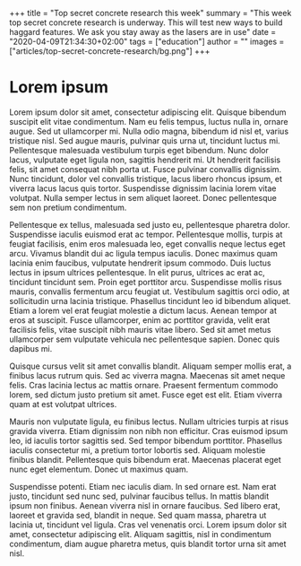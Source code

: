 +++
title = "Top secret concrete research this week"
summary = "This week top secret concrete research is underway. This will test new ways to build haggard features. We ask you stay away as the lasers are in use"
date = "2020-04-09T21:34:30+02:00"
tags = ["education"]
author = ""
images = ["articles/top-secret-concrete-research/bg.png"]
+++


# Lorem ipsum
Lorem ipsum dolor sit amet, consectetur adipiscing elit. Quisque bibendum suscipit elit vitae condimentum. Nam eu felis tempus, luctus nulla in, ornare augue. Sed ut ullamcorper mi. Nulla odio magna, bibendum id nisl et, varius tristique nisl. Sed augue mauris, pulvinar quis urna ut, tincidunt luctus mi. Pellentesque malesuada vestibulum turpis eget bibendum. Nunc dolor lacus, vulputate eget ligula non, sagittis hendrerit mi. Ut hendrerit facilisis felis, sit amet consequat nibh porta ut. Fusce pulvinar convallis dignissim. Nunc tincidunt, dolor vel convallis tristique, lacus libero rhoncus ipsum, et viverra lacus lacus quis tortor. Suspendisse dignissim lacinia lorem vitae volutpat. Nulla semper lectus in sem aliquet laoreet. Donec pellentesque sem non pretium condimentum.

Pellentesque ex tellus, malesuada sed justo eu, pellentesque pharetra dolor. Suspendisse iaculis euismod erat ac tempor. Pellentesque mollis, turpis at feugiat facilisis, enim eros malesuada leo, eget convallis neque lectus eget arcu. Vivamus blandit dui ac ligula tempus iaculis. Donec maximus quam lacinia enim faucibus, vulputate hendrerit ipsum commodo. Duis luctus lectus in ipsum ultrices pellentesque. In elit purus, ultrices ac erat ac, tincidunt tincidunt sem. Proin eget porttitor arcu. Suspendisse mollis risus mauris, convallis fermentum arcu feugiat ut. Vestibulum sagittis orci odio, at sollicitudin urna lacinia tristique. Phasellus tincidunt leo id bibendum aliquet. Etiam a lorem vel erat feugiat molestie a dictum lacus. Aenean tempor at eros at suscipit. Fusce ullamcorper, enim ac porttitor gravida, velit erat facilisis felis, vitae suscipit nibh mauris vitae libero. Sed sit amet metus ullamcorper sem vulputate vehicula nec pellentesque sapien. Donec quis dapibus mi.

Quisque cursus velit sit amet convallis blandit. Aliquam semper mollis erat, a finibus lacus rutrum quis. Sed ac viverra magna. Maecenas sit amet neque felis. Cras lacinia lectus ac mattis ornare. Praesent fermentum commodo lorem, sed dictum justo pretium sit amet. Fusce eget est elit. Etiam viverra quam at est volutpat ultrices.

Mauris non vulputate ligula, eu finibus lectus. Nullam ultricies turpis at risus gravida viverra. Etiam dignissim non nibh non efficitur. Cras euismod ipsum leo, id iaculis tortor sagittis sed. Sed tempor bibendum porttitor. Phasellus iaculis consectetur mi, a pretium tortor lobortis sed. Aliquam molestie finibus blandit. Pellentesque quis bibendum erat. Maecenas placerat eget nunc eget elementum. Donec ut maximus quam.

Suspendisse potenti. Etiam nec iaculis diam. In sed ornare est. Nam erat justo, tincidunt sed nunc sed, pulvinar faucibus tellus. In mattis blandit ipsum non finibus. Aenean viverra nisl in ornare faucibus. Sed libero erat, laoreet et gravida sed, blandit in neque. Sed quam massa, pharetra ut lacinia ut, tincidunt vel ligula. Cras vel venenatis orci. Lorem ipsum dolor sit amet, consectetur adipiscing elit. Aliquam sagittis, nisl in condimentum condimentum, diam augue pharetra metus, quis blandit tortor urna sit amet nisl. 